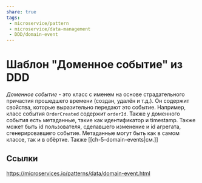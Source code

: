 ```yaml
---
share: true
tags:
 - microservice/pattern
 - microservice/data-management
 - DDD/domain-event
---
```

# Шаблон "Доменное событие" из DDD
*Доменное событие* - это класс с именем на основе страдательного причастия прошедшего времени (создан, удалён и т.д.). Он содержит свойства, которые выразительно передают это событие. Например, класс события `OrderCreated` содержит `orderId`.
Также у доменного события есть метаданные, такие как идентификатор и timestamp. Также может быть id пользователя, сделавшего изменение и id агрегата, сгенерировавшего событие. Метаданные могут быть как в самом классе, так и в обёртке.
Также [[ch-5-domain-events|см.]]

## Ссылки
https://microservices.io/patterns/data/domain-event.html